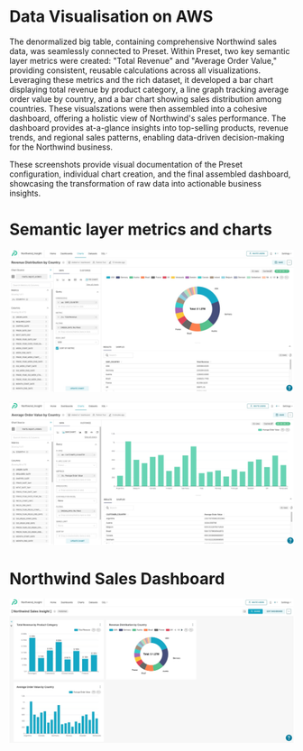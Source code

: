 # Data Visualisation on AWS
The denormalized big table, containing comprehensive Northwind sales data, was seamlessly connected to Preset. Within Preset, two key semantic layer metrics were created: "Total Revenue" and "Average Order Value," providing consistent, reusable calculations across all visualizations. Leveraging these metrics and the rich dataset, it developed a bar chart displaying total revenue by product category, a line graph tracking average order value by country, and a bar chart showing sales distribution among countries. These visualszations were then assembled into a cohesive dashboard, offering a holistic view of Northwind's sales performance. The dashboard provides at-a-glance insights into top-selling products, revenue trends, and regional sales patterns, enabling data-driven decision-making for the Northwind business.

These screenshots provide visual documentation of the Preset configuration, individual chart creation, and the final assembled dashboard, showcasing the transformation of raw data into actionable business insights.

# Semantic layer metrics and charts
![Total Reveune](/screen_capture/Preset_metrics_total_revenue_by_country.jpg)

![Average Order Size](/screen_capture/Preset_average_order_metric_chart.jpg)

# Northwind Sales Dashboard
![Dashbaord](/screen_capture/Preset_2charts_cdashboard.jpg)